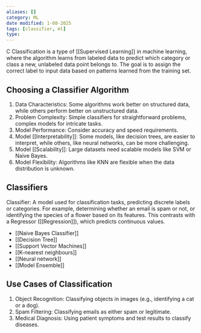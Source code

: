 ```yaml
---
aliases: []
category: ML
date modified: 1-08-2025
tags: [classifier, ml]
type: 
---
```

C
Classification is a type of [[Supervised Learning]] in machine learning, where the algorithm learns from labeled data to predict which category or class a new, unlabeled data point belongs to. The goal is to assign the correct label to input data based on patterns learned from the training set.
## Choosing a Classifier Algorithm

1. Data Characteristics: Some algorithms work better on structured data, while others perform better on unstructured data.
2. Problem Complexity: Simple classifiers for straightforward problems, complex models for intricate tasks.
3. Model Performance: Consider accuracy and speed requirements.
4. Model [[Interpretability]]: Some models, like decision trees, are easier to interpret, while others, like neural networks, can be more challenging.
5. Model [[Scalability]]: Large datasets need scalable models like SVM or Naive Bayes.
6. Model Flexibility: Algorithms like KNN are flexible when the data distribution is unknown.

## Classifiers

Classifier: A model used for classification tasks, predicting discrete labels or categories. For example, determining whether an email is spam or not, or identifying the species of a flower based on its features. This contrasts with a Regressor ([[Regression]]), which predicts continuous values.

- [[Naive Bayes Classifier]]
- [[Decision Tree]]
- [[Support Vector Machines]]
- [[K-nearest neighbours]]
- [[Neural network]]
- [[Model Ensemble]]
## Use Cases of Classification

1. Object Recognition: Classifying objects in images (e.g., identifying a cat or a dog).
2. Spam Filtering: Classifying emails as either spam or legitimate.
3. Medical Diagnosis: Using patient symptoms and test results to classify diseases.
